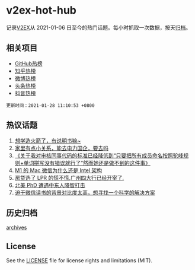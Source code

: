 # v2ex-hot-hub

 记录[V2EX](https://www.v2ex.com/)从 2021-01-06 日至今的热门话题。每小时抓取一次数据，按天[归档](archives)。
 
 ## 相关项目

- [GitHub热榜](https://github.com/lonnyzhang423/github-hot-hub)
- [知乎热榜](https://github.com/lonnyzhang423/zhihu-hot-hub)
- [微博热榜](https://github.com/lonnyzhang423/weibo-hot-hub)
- [头条热榜](https://github.com/lonnyzhang423/toutiao-hot-hub)
- [抖音热榜](https://github.com/lonnyzhang423/douyin-hot-hub)


 `更新时间：2021-01-28 11:10:53 +0800`

## 热议话题

1. [想学造火箭了，有说明书嘛~](https://www.v2ex.com/t/748922)
1. [家里有点小关系，能去电力国企，要去吗](https://www.v2ex.com/t/748951)
1. [《关于我对审核同事代码的标准已经降低到“只要把所有成员命名按照驼峰规则+单词拼写没有错误就行了”然而她还是做不到的这件事》](https://www.v2ex.com/t/748956)
1. [M1 的 Mac 微信为什么还是 Intel 架构](https://www.v2ex.com/t/748941)
1. [房贷选了 LPR 的慌不慌,广州四大行已经开宰了.](https://www.v2ex.com/t/748891)
1. [北美 PhD 遭遇中东人降智打击](https://www.v2ex.com/t/748945)
1. [迫于微信读书的背景对比度太高，想寻找一个科学的解决方案](https://www.v2ex.com/t/748876)

## 历史归档

[archives](archives)

## License

See the [LICENSE](LICENSE) file for license rights and limitations (MIT).
